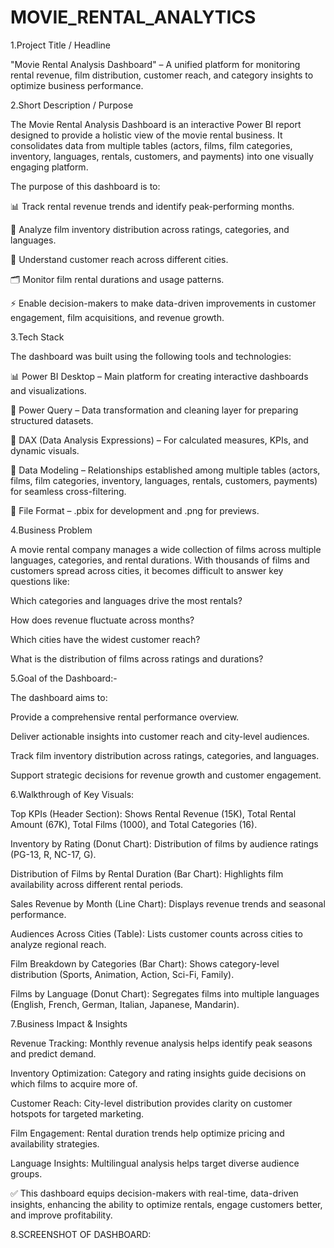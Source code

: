 # MOVIE_RENTAL_ANALYTICS
1.Project Title / Headline

"Movie Rental Analysis Dashboard" – A unified platform for monitoring rental revenue, film distribution, customer reach, and category insights to optimize business performance.

2.Short Description / Purpose

The Movie Rental Analysis Dashboard is an interactive Power BI report designed to provide a holistic view of the movie rental business. It consolidates data from multiple tables (actors, films, film categories, inventory, languages, rentals, customers, and payments) into one visually engaging platform.

The purpose of this dashboard is to:

📊 Track rental revenue trends and identify peak-performing months.

🎥 Analyze film inventory distribution across ratings, categories, and languages.

👥 Understand customer reach across different cities.

🗂️ Monitor film rental durations and usage patterns.

⚡ Enable decision-makers to make data-driven improvements in customer engagement, film acquisitions, and revenue growth.

3.Tech Stack

The dashboard was built using the following tools and technologies:

📊 Power BI Desktop – Main platform for creating interactive dashboards and visualizations.

📂 Power Query – Data transformation and cleaning layer for preparing structured datasets.

🧠 DAX (Data Analysis Expressions) – For calculated measures, KPIs, and dynamic visuals.

📝 Data Modeling – Relationships established among multiple tables (actors, films, film categories, inventory, languages, rentals, customers, payments) for seamless cross-filtering.

📁 File Format – .pbix for development and .png for previews.


4.Business Problem

A movie rental company manages a wide collection of films across multiple languages, categories, and rental durations. With thousands of films and customers spread across cities, it becomes difficult to answer key questions like:

Which categories and languages drive the most rentals?

How does revenue fluctuate across months?

Which cities have the widest customer reach?

What is the distribution of films across ratings and durations?

5.Goal of the Dashboard:-

The dashboard aims to:

Provide a comprehensive rental performance overview.

Deliver actionable insights into customer reach and city-level audiences.

Track film inventory distribution across ratings, categories, and languages.

Support strategic decisions for revenue growth and customer engagement.

6.Walkthrough of Key Visuals:

Top KPIs (Header Section): Shows Rental Revenue (15K), Total Rental Amount (67K), Total Films (1000), and Total Categories (16).

Inventory by Rating (Donut Chart): Distribution of films by audience ratings (PG-13, R, NC-17, G).

Distribution of Films by Rental Duration (Bar Chart): Highlights film availability across different rental periods.

Sales Revenue by Month (Line Chart): Displays revenue trends and seasonal performance.

Audiences Across Cities (Table): Lists customer counts across cities to analyze regional reach.

Film Breakdown by Categories (Bar Chart): Shows category-level distribution (Sports, Animation, Action, Sci-Fi, Family).

Films by Language (Donut Chart): Segregates films into multiple languages (English, French, German, Italian, Japanese, Mandarin).

7.Business Impact & Insights

Revenue Tracking: Monthly revenue analysis helps identify peak seasons and predict demand.

Inventory Optimization: Category and rating insights guide decisions on which films to acquire more of.

Customer Reach: City-level distribution provides clarity on customer hotspots for targeted marketing.

Film Engagement: Rental duration trends help optimize pricing and availability strategies.

Language Insights: Multilingual analysis helps target diverse audience groups.

✅ This dashboard equips decision-makers with real-time, data-driven insights, enhancing the ability to optimize rentals, engage customers better, and improve profitability.




8.SCREENSHOT OF DASHBOARD:
